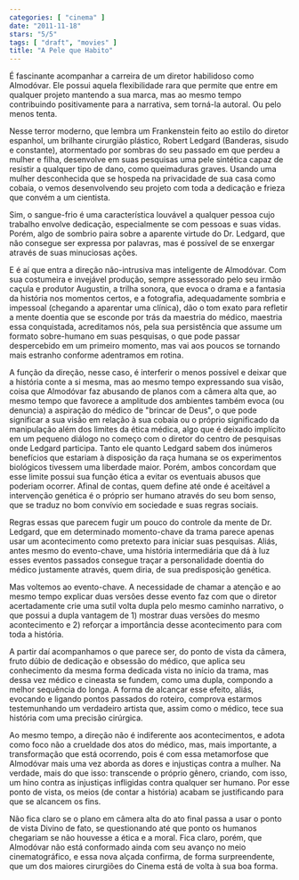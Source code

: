 ```yaml
---
categories: [ "cinema" ]
date: "2011-11-18"
stars: "5/5"
tags: [ "draft", "movies" ]
title: "A Pele que Habito"
---
```

É fascinante acompanhar a carreira de um diretor habilidoso como
Almodóvar. Ele possui aquela flexibilidade rara que permite que entre em
qualquer projeto mantendo a sua marca, mas ao mesmo tempo contribuindo
positivamente para a narrativa, sem torná-la autoral. Ou pelo menos
tenta.

Nesse terror moderno, que lembra um Frankenstein feito ao estilo do
diretor espanhol, um brilhante cirurgião plástico, Robert Ledgard
(Banderas, sisudo e constante), atormentado por sombras do seu passado
em que perdeu a mulher e filha, desenvolve em suas pesquisas uma pele
sintética capaz de resistir a qualquer tipo de dano, como queimaduras
graves. Usando uma mulher desconhecida que se hospeda na privacidade
de sua casa como cobaia, o vemos desenvolvendo seu projeto com toda a
dedicação e frieza que convém a um cientista.

Sim, o sangue-frio é uma característica louvável a qualquer pessoa
cujo trabalho envolve dedicação, especialmente se com pessoas e
suas vidas. Porém, algo de sombrio paira sobre a aparente virtude
do Dr. Ledgard, que não consegue ser expressa por palavras, mas é
possível de se enxergar através de suas minuciosas ações.

E é aí que entra a direção não-intrusiva mas inteligente de
Almodóvar. Com sua costumeira e invejável produção, sempre assessorado
pelo seu irmão caçula e produtor Augustin, a trilha sonora, que evoca
o drama e a fantasia da história nos momentos certos, e a fotografia,
adequadamente sombria e impessoal (chegando a aparentar uma clínica),
dão o tom exato para refletir a mente doentia que se esconde por trás
da maestria do médico, maestria essa conquistada, acreditamos nós, pela
sua persistência que assume um formato sobre-humano em suas pesquisas,
o que pode passar despercebido em um primeiro momento, mas vai aos poucos
se tornando mais estranho conforme adentramos em rotina.

A função da direção, nesse caso, é interferir o menos possível e
deixar que a história conte a si mesma, mas ao mesmo tempo expressando
sua visão, coisa que Almodóvar faz abusando de planos com a câmera
alta que, ao mesmo tempo que favorece a amplitude dos ambientes também
evoca (ou denuncia) a aspiração do médico de "brincar de Deus", o que
pode significar a sua visão em relação à sua cobaia ou o próprio
significado da manipulação além dos limites da ética médica, algo que
é deixado implícito em um pequeno diálogo no começo com o diretor do
centro de pesquisas onde Ledgard participa. Tanto ele quanto Ledgard sabem
dos inúmeros benefícios que estariam à disposição da raça humana
se os experimentos biológicos tivessem uma liberdade maior. Porém,
ambos concordam que esse limite possui sua função ética a evitar os
eventuais abusos que poderiam ocorrer. Afinal de contas, quem define até
onde é aceitável a intervenção genética é o próprio ser humano
através do seu bom senso, que se traduz no bom convívio em sociedade
e suas regras sociais.

Regras essas que parecem fugir um pouco do controle da mente de
Dr. Ledgard, que em determinado momento-chave da trama parece apenas
usar um acontecimento como pretexto para iniciar suas pesquisas. Aliás,
antes mesmo do evento-chave, uma história intermediária que dá à luz
esses eventos passados consegue traçar a personalidade doentia do médico
justamente através, quem diria, de sua predisposição genética.

Mas voltemos ao evento-chave. A necessidade de chamar a atenção e ao
mesmo tempo explicar duas versões desse evento faz com que o diretor
acertadamente crie uma sutil volta dupla pelo mesmo caminho narrativo,
o que possui a dupla vantagem de 1) mostrar duas versões do mesmo
acontecimento e 2) reforçar a importância desse acontecimento para
com toda a história.

A partir daí acompanhamos o que parece ser, do ponto de vista da
câmera, fruto dúbio de dedicação e obsessão do médico, que aplica
seu conhecimento da mesma forma dedicada vista no início da trama, mas
dessa vez médico e cineasta se fundem, como uma dupla, compondo a melhor
sequência do longa. A forma de alcançar esse efeito, aliás, evocando
e ligando pontos passados do roteiro, comprova estarmos testemunhando
um verdadeiro artista que, assim como o médico, tece sua história com
uma precisão cirúrgica.

Ao mesmo tempo, a direção não é indiferente aos acontecimentos,
e adota como foco não a crueldade dos atos do médico, mas, mais
importante, a transformação que está ocorrendo, pois é com essa
metamorfose que Almodóvar mais uma vez aborda as dores e injustiças
contra a mulher. Na verdade, mais do que isso: transcende o próprio
gênero, criando, com isso, um hino contra as injustiças infligidas
contra qualquer ser humano. Por esse ponto de vista, os meios (de contar
a história) acabam se justificando para que se alcancem os fins.

Não fica claro se o plano em câmera alta do ato final passa a usar o
ponto de vista Divino de fato, se questionando até que ponto os humanos
chegariam se não houvesse a ética e a moral. Fica claro, porém,
que Almodóvar não está conformado ainda com seu avanço no meio
cinematográfico, e essa nova alçada confirma, de forma surpreendente,
que um dos maiores cirurgiões do Cinema está de volta à sua boa forma.

